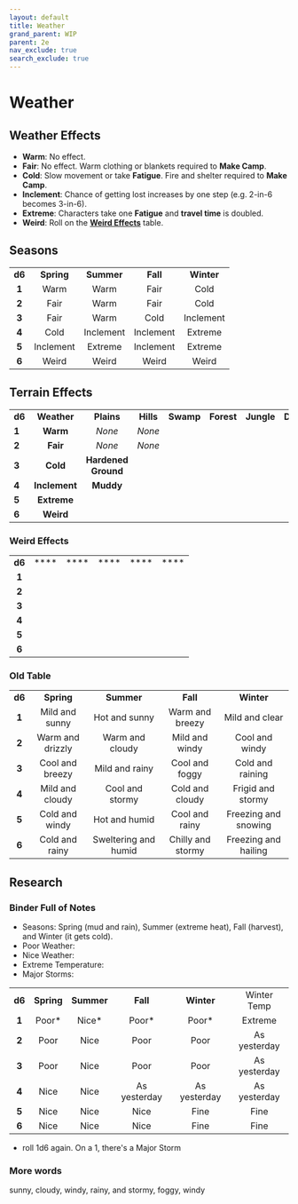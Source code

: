 ```yaml
---
layout: default
title: Weather
grand_parent: WIP
parent: 2e
nav_exclude: true
search_exclude: true
---
```


# Weather

## Weather Effects
- **Warm**: No effect.
- **Fair**: No effect. Warm clothing or blankets required to **Make Camp**.
- **Cold**: Slow movement or take **Fatigue**. Fire and shelter required to **Make Camp**.
- **Inclement**: Chance of getting lost increases by one step (e.g. 2-in-6 becomes 3-in-6).  
- **Extreme**: Characters take one **Fatigue** and **travel time** is doubled.
- **Weird**: Roll on the [**Weird Effects**](#weird-effects) table.

## Seasons

|        |            |            |           |            |
| :----: | :--------: | :--------: | :-------: | :--------: |
| **d6** | **Spring** | **Summer** | **Fall**  | **Winter** |
| **1**  |    Warm    |    Warm    |   Fair    |    Cold    |
| **2**  |    Fair    |    Warm    |   Fair    |    Cold    |
| **3**  |    Fair    |    Warm    |   Cold    | Inclement  |
| **4**  |    Cold    | Inclement  | Inclement |  Extreme   |
| **5**  | Inclement  |  Extreme   | Inclement |  Extreme   |
| **6**  |   Weird    |   Weird    |   Weird   |   Weird    |


## Terrain Effects


|        |               |                       |           |           |            |            |            |
| ------ | :-----------: | :-------------------: | :-------: | :-------: | :--------: | :--------: | :--------: |
| **d6** |  **Weather**  |      **Plains**       | **Hills** | **Swamp** | **Forest** | **Jungle** | **Desert** |
| **1**  |   **Warm**    |        _None_         |  _None_   |           |            |            |            |
| **2**  |   **Fair**    |        _None_         |  _None_   |           |            |            |            |
| **3**  |   **Cold**    | **Hardened Ground**   |           |           |            |            |            |
| **4**  | **Inclement** |      **Muddy**        |           |           |            |            |            |
| **5**  |  **Extreme**  |                       |           |           |            |            |            |
| **6**  |   **Weird**   |                       |           |           |            |            |            |


### Weird Effects
|        |      |      |      |      |      |
| :----: | :--: | :--: | :--: | :--: | :--: |
| **d6** | **** | **** | **** | **** | **** |
| **1**  |      |      |      |      |      |
| **2**  |      |      |      |      |      |
| **3**  |      |      |      |      |      |
| **4**  |      |      |      |      |      |
| **5**  |      |      |      |      |      |
| **6**  |      |      |      |      |      |


### Old Table

|        |                    |                      |                   |                      |
| :----: | :----------------: | :------------------: | :---------------: | :------------------: |
| **d6** |     **Spring**     |      **Summer**      |     **Fall**      |     **Winter**       |
| **1**  |   Mild and sunny   |    Hot and sunny     | Warm and breezy   | Mild and clear       |
| **2**  | Warm and drizzly   |   Warm and cloudy    | Mild and windy    | Cool and windy       |
| **3**  |  Cool and breezy   |    Mild and rainy    | Cool and foggy    | Cold and raining     |
| **4**  |  Mild and cloudy   |    Cool and stormy   | Cold and cloudy   | Frigid and stormy    |
| **5**  |   Cold and windy   |   Hot and humid      | Cool and rainy    | Freezing and snowing |
| **6**  |  Cold and rainy    | Sweltering and humid | Chilly and stormy | Freezing and hailing |

## Research

### Binder Full of Notes

- Seasons: Spring (mud and rain), Summer (extreme heat), Fall (harvest), and Winter (it gets cold).
- Poor Weather:
- Nice Weather:
- Extreme Temperature:
- Major Storms:

|         |            |            |              |              |              |
| :-----: | :--------: | :--------: | :----------: | :----------: | :----------: |
| **d6** | **Spring** | **Summer** |   **Fall**   |  **Winter**  | Winter Temp  |
|  **1**  |    Poor*   |   Nice*    |    Poor*     |    Poor*     |   Extreme    |
|  **2**  |    Poor    |    Nice    |     Poor     |     Poor     | As yesterday |
|  **3**  |    Poor    |    Nice    |     Poor     |     Poor     | As yesterday |
|  **4**  |    Nice    |    Nice    | As yesterday | As yesterday | As yesterday |
|  **5**  |    Nice    |    Nice    |     Nice     |     Fine     |     Fine     |
|  **6**  |    Nice    |    Nice    |     Nice     |     Fine     |     Fine     |

* roll 1d6 again. On a 1, there's a Major Storm

### More words
sunny, cloudy, windy, rainy, and stormy, foggy, windy
